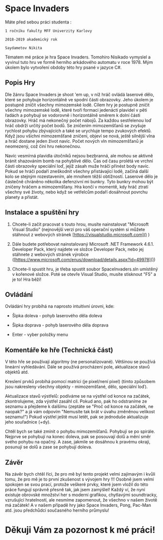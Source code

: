 # Space Invaders
                      
Máte před sebou práci studenta :

	1 ročníku fakulty MFF Univerzity Karlovy 
	
	2018-2019 akademický rok
	
	Saydametov Nikita

Tématem mé práce je hra Space Invaders. Tomohiro Nisikado vymyslel a vyvinul tuto hru ve formě herního arkádového automatu v roce 1978.  Mým úkolem bylo vytvoření obdoby této hry psané v jazyce C#.

## Popis Hry

Dle žánru Space Invaders je shoot 'em up, v níž hráč ovládá laserové dělo, které se pohybuje horizontálně ve spodní části obrazovky. Jeho úkolem je postupně zničit všechny mimozemské lodě. Cílem hry je postupně zničit všechny mimozemské lodě, které tvoři formaci jedenácti plavidel v pěti řadách a pohybují se vodorovně i horizontálně směrem k dolní části obrazovky.  Hráč má nekonečný počet nábojů. Za každou sestřelenou loď hráč obdrží určitý počet bodů. Se zničením mimozemšťanů se zvyšuje rychlost pohybu zbývajících a také se urychluje tempo zvukových efektů. Když jsou všichni mimozemšťané zničeni, objeví se nová, ještě silnější vlna a hráč dostane jeden život navíc. Počet nových vln mimozemšťanů je neomezený, což činí hru nekonečnou.

Navíc vesmírná plavidla útočníků nejsou bezbranná, ale mohou se aktivně bránit shazováním bomb na pohyblivé dělo. Čas od času prolétá ve vrchní části obrazovky speciální loď, jejíž zásah muže hráči přinést body navíc. Pokud se hráči podaří zneškodnit všechny přistávající lodě, začíná další kolo se stejným rozestavením, ale mnohem těžší obtížností. Laserové dělo je částečně chráněno několika defenzivní mi bunkry. Tyto bunkry mohou být zničeny hráčem a mimozemšťany. Hra končí v momentě, kdy hráč ztratí všechny své životy, nebo když se vetřelcům podaří dosáhnout povrchu planety a přistát.

## Instalace a spuštění hry

1) Chcete-li začít pracovat s touto hrou, musíte nainstalovat "Microsoft Visual Studio" (nejnovější verzi pro váš operační systém si můžete stáhnout z webových stránek [https://visualstudio.microsoft.com]() )

2) Dále budete potřebovat nainstalovaný Microsoft .NET Framework 4.6.1.
Developer Pack, který najdete ve složce Developer Pack, nebo jej stáhnete z webových stránek výrobce ([https://www.microsoft.com/enus/download/details.aspx?id=49978]())

3) Chcete-li spustit hru, je třeba spustit soubor SpaceInvaders.sln umístěný v kořenové složce. Poté se otevře Visual Studio, musíte stisknout "F5" a je to! Hra běží!

## Ovládání 

Ovládání hry probíhá na naprosto intuitivní úrovni, kde:

- Šipka doleva - pohyb laserového děla doleva

- Šipka doprava - pohyb laserového děla doprava

- Enter - vyber položky menu

## Komentáře ke hře (Technická část)

V této hře se používají algoritmy (ne personalizované). Většinou se používá lineární vyhledávání. Dále se používá procházení pole, aktualizace stavů objektů atd.

Kreslení prvků probíhá pomocí matrici (je pixel/není pixel) (tímto způsobem jsou nakresleny všechny objekty - mimozemšťané, dělo, speciální loď).

Aktualizace stavů výstřelů: podíváme se na výstřel od konce na začátek, zkontrolujeme, zda výstřel zasáhl cíl. Pokud ano, pak ho odstraníme ze seznamu a přejdeme k dalšímu (zeptáte se "Proč od konce na začátek, ne naopak?" a já vám odpovím "Nemusíte tak brát v úvahu změněnou velikost seznamu!") Pokud výstřel ještě musí letět, pak se jednoduše aktualizuje jeho souřadnice (+dy).

Chtěl bych se také zmínit o pohybu mimozemšťanů.  Pohybují se po spirále. Nejprve se pohybují na konec doleva, pak se posouvají dolů a mění směr svého pohybu na opačný.  A zase, jakmile se dosáhnou k pravému okraji, posunují se dolů a zase se pohybují doleva.

## Závěr

Na závěr bych chtěl říci, že pro mě byl tento projekt velmi zajímavým i kvůli tomu, že pro mě je to první zkušenost s vývojem hry !!! Osobně jsem velmi spokojen se svou prací, protože veškeré prvky, které jsem vložil do této práce fungují správně přesně tak, jak jsem zamýšlel! Každý ví, že nyní existuje obrovské množství her s moderní grafikou, chytlavými soundtracky, vzrušující hratelností, ale nesmíme zapomenout, že všechno v našem životě má začátek! A v našem případě hry jako Space Invaders, Pong, Pac-Man atd. jsou předchůdci současného herního průmyslu!

#  Děkuji Vám za pozornost k mé práci!

